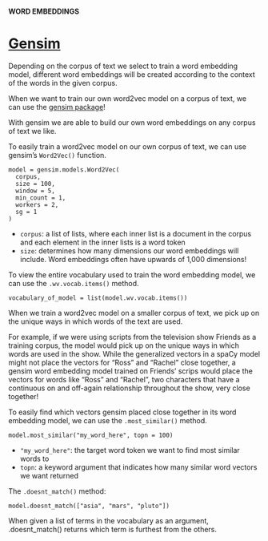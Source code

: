 #### WORD EMBEDDINGS
# [Gensim](https://www.codecademy.com/paths/build-chatbots-with-python/tracks/retrieval-based-chatbots/modules/nlp-word-embeddings/lessons/word-embeddings/exercises/gensim)

Depending on the corpus of text we select to train a word embedding model, different word embeddings will be created according to the context of the words in the given corpus. 

When we want to train our own word2vec model on a corpus of text, we can use the [gensim package](https://radimrehurek.com/gensim/)!

With gensim we are able to build our own word embeddings on any corpus of text we like.

To easily train a word2vec model on our own corpus of text, we can use gensim’s `Word2Vec()` function.
```
model = gensim.models.Word2Vec(
  corpus, 
  size = 100, 
  window = 5, 
  min_count = 1, 
  workers = 2, 
  sg = 1
)
```
* `corpus`:  a list of lists, where each inner list is a document in the corpus and each element in the inner lists is a word token
* `size`: determines how many dimensions our word embeddings will include. Word embeddings often have upwards of 1,000 dimensions!

To view the entire vocabulary used to train the word embedding model, we can use the `.wv.vocab.items()` method.
```
vocabulary_of_model = list(model.wv.vocab.items())
```

When we train a word2vec model on a smaller corpus of text, we pick up on the unique ways in which words of the text are used.

For example, if we were using scripts from the television show Friends as a training corpus, the model would pick up on the unique ways in which words are used in the show. While the generalized vectors in a spaCy model might not place the vectors for “Ross” and “Rachel” close together, a gensim word embedding model trained on Friends’ scrips would place the vectors for words like “Ross” and “Rachel”, two characters that have a continuous on and off-again relationship throughout the show, very close together!

To easily find which vectors gensim placed close together in its word embedding model, we can use the `.most_similar()` method.
```
model.most_similar("my_word_here", topn = 100)
```
* `"my_word_here"`: the target word token we want to find most similar words to
* `topn`: a keyword argument that indicates how many similar word vectors we want returned

The `.doesnt_match()` method:
```
model.doesnt_match(["asia", "mars", "pluto"])
```
When given a list of terms in the vocabulary as an argument, .doesnt_match() returns which term is furthest from the others.

